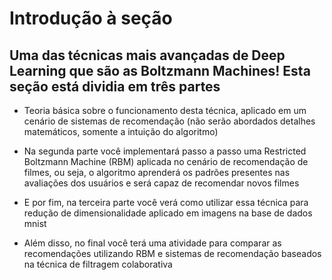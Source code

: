 # Introdução à seção

## Uma das técnicas mais avançadas de Deep Learning que são as Boltzmann Machines! Esta seção está dividia em três partes

- Teoria básica sobre o funcionamento desta técnica, aplicado em um cenário de sistemas de recomendação (não serão abordados detalhes matemáticos, somente a intuição do algoritmo)

- Na segunda parte você implementará passo a passo uma Restricted Boltzmann Machine (RBM) aplicada no cenário de recomendação de filmes, ou seja, o algoritmo aprenderá os padrões presentes nas avaliações dos usuários e será capaz de recomendar novos filmes

- E por fim, na terceira parte você verá como utilizar essa técnica para redução de dimensionalidade aplicado em imagens na base de dados mnist

- Além disso, no final você terá uma atividade para comparar as recomendações utilizando RBM e sistemas de recomendação baseados na técnica de filtragem colaborativa
